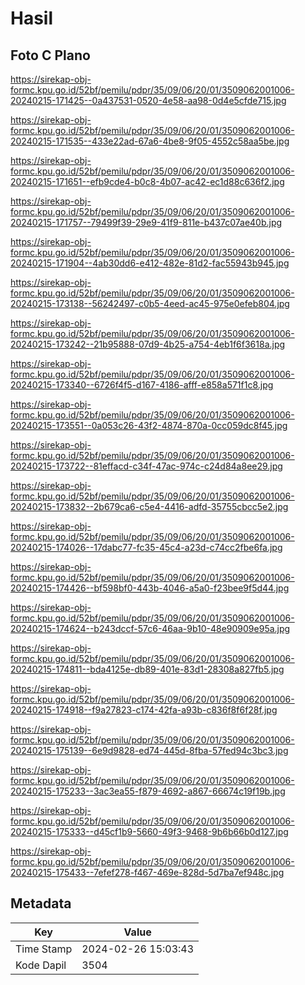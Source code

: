 # Hasil

## Foto C Plano

https://sirekap-obj-formc.kpu.go.id/52bf/pemilu/pdpr/35/09/06/20/01/3509062001006-20240215-171425--0a437531-0520-4e58-aa98-0d4e5cfde715.jpg

https://sirekap-obj-formc.kpu.go.id/52bf/pemilu/pdpr/35/09/06/20/01/3509062001006-20240215-171535--433e22ad-67a6-4be8-9f05-4552c58aa5be.jpg

https://sirekap-obj-formc.kpu.go.id/52bf/pemilu/pdpr/35/09/06/20/01/3509062001006-20240215-171651--efb9cde4-b0c8-4b07-ac42-ec1d88c636f2.jpg

https://sirekap-obj-formc.kpu.go.id/52bf/pemilu/pdpr/35/09/06/20/01/3509062001006-20240215-171757--79499f39-29e9-41f9-811e-b437c07ae40b.jpg

https://sirekap-obj-formc.kpu.go.id/52bf/pemilu/pdpr/35/09/06/20/01/3509062001006-20240215-171904--4ab30dd6-e412-482e-81d2-fac55943b945.jpg

https://sirekap-obj-formc.kpu.go.id/52bf/pemilu/pdpr/35/09/06/20/01/3509062001006-20240215-173138--56242497-c0b5-4eed-ac45-975e0efeb804.jpg

https://sirekap-obj-formc.kpu.go.id/52bf/pemilu/pdpr/35/09/06/20/01/3509062001006-20240215-173242--21b95888-07d9-4b25-a754-4eb1f6f3618a.jpg

https://sirekap-obj-formc.kpu.go.id/52bf/pemilu/pdpr/35/09/06/20/01/3509062001006-20240215-173340--6726f4f5-d167-4186-afff-e858a571f1c8.jpg

https://sirekap-obj-formc.kpu.go.id/52bf/pemilu/pdpr/35/09/06/20/01/3509062001006-20240215-173551--0a053c26-43f2-4874-870a-0cc059dc8f45.jpg

https://sirekap-obj-formc.kpu.go.id/52bf/pemilu/pdpr/35/09/06/20/01/3509062001006-20240215-173722--81effacd-c34f-47ac-974c-c24d84a8ee29.jpg

https://sirekap-obj-formc.kpu.go.id/52bf/pemilu/pdpr/35/09/06/20/01/3509062001006-20240215-173832--2b679ca6-c5e4-4416-adfd-35755cbcc5e2.jpg

https://sirekap-obj-formc.kpu.go.id/52bf/pemilu/pdpr/35/09/06/20/01/3509062001006-20240215-174026--17dabc77-fc35-45c4-a23d-c74cc2fbe6fa.jpg

https://sirekap-obj-formc.kpu.go.id/52bf/pemilu/pdpr/35/09/06/20/01/3509062001006-20240215-174426--bf598bf0-443b-4046-a5a0-f23bee9f5d44.jpg

https://sirekap-obj-formc.kpu.go.id/52bf/pemilu/pdpr/35/09/06/20/01/3509062001006-20240215-174624--b243dccf-57c6-46aa-9b10-48e90909e95a.jpg

https://sirekap-obj-formc.kpu.go.id/52bf/pemilu/pdpr/35/09/06/20/01/3509062001006-20240215-174811--bda4125e-db89-401e-83d1-28308a827fb5.jpg

https://sirekap-obj-formc.kpu.go.id/52bf/pemilu/pdpr/35/09/06/20/01/3509062001006-20240215-174918--f9a27823-c174-42fa-a93b-c836f8f6f28f.jpg

https://sirekap-obj-formc.kpu.go.id/52bf/pemilu/pdpr/35/09/06/20/01/3509062001006-20240215-175139--6e9d9828-ed74-445d-8fba-57fed94c3bc3.jpg

https://sirekap-obj-formc.kpu.go.id/52bf/pemilu/pdpr/35/09/06/20/01/3509062001006-20240215-175233--3ac3ea55-f879-4692-a867-66674c19f19b.jpg

https://sirekap-obj-formc.kpu.go.id/52bf/pemilu/pdpr/35/09/06/20/01/3509062001006-20240215-175333--d45cf1b9-5660-49f3-9468-9b6b66b0d127.jpg

https://sirekap-obj-formc.kpu.go.id/52bf/pemilu/pdpr/35/09/06/20/01/3509062001006-20240215-175433--7efef278-f467-469e-828d-5d7ba7ef948c.jpg


## Metadata

| Key        | Value               |
| ---------- | ------------------- |
| Time Stamp | 2024-02-26 15:03:43 |
| Kode Dapil | 3504                |



